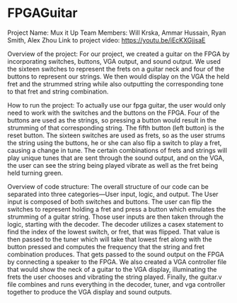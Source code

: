 # FPGAGuitar
Project Name: Mux it Up
Team Members: Will Krska, Ammar Hussain, Ryan Smith, Alex Zhou
Link to project video: https://youtu.be/iEcKXGjjsaE

Overview of the project: For our project, we created a guitar on the FPGA by incorporating switches, buttons, VGA output, and sound output. We used the sixteen switches to represent the frets on a guitar neck and four of the buttons to represent our strings. We then would display on the VGA the held fret and the strummed string while also outputting the corresponding tone to that fret and string combination.

How to run the project: To actually use our fpga guitar, the user would only need to work with the switches and the buttons on the FPGA. Four of the buttons are used as the strings, so pressing a button would result in the strumming of that corresponding string. The fifth button (left button) is the reset button. The sixteen switches are used as frets, so as the user strums the string using the buttons, he or she can also flip a switch to play a fret, causing a change in tune. The certain combinations of frets and strings will play unique tunes that are sent through the sound output, and on the VGA, the user can see the string being played vibrate as well as the fret being held turning green.

Overview of code structure: The overall structure of our code can be separated into three categories—User input, logic, and output. The User input is composed of both switches and buttons. The user can flip the switches to represent holding a fret and press a button which emulates the strumming of a guitar string. Those user inputs are then taken through the logic, starting with the decoder. The decoder utilizes a casex statement to find the index of the lowest switch, or fret, that was flipped. That value is then passed to the tuner which will take that lowest fret along with the button pressed and computes the frequency that the string and fret combination produces. That gets passed to the sound output on the FPGA by connecting a speaker to the FPGA. We also created a VGA controller file that would show the neck of a guitar to the VGA display, illuminating the frets the user chooses and vibrating the string played. Finally, the guitar.v file combines and runs everything in the decoder, tuner, and vga controller together to produce the VGA display and sound outputs. 

